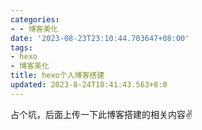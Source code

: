 ```yaml
---
categories:
- - 博客美化
date: '2023-08-23T23:10:44.703647+08:00'
tags:
- hexo
- 博客美化
title: hexo个人博客搭建
updated: 2023-8-24T18:41:43.563+8:0
---
```

占个坑，后面上传一下此博客搭建的相关内容✌
